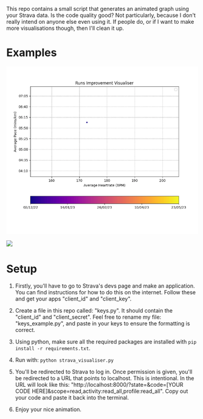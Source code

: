 This repo contains a small script that generates an animated graph using your Strava data. Is the code quality good? Not particularly, because I don't really intend on anyone else even using it. If people do, or if I want to make more visualisations though, then I'll clean it up.

# Examples

![](examples/runs_average_heartrate_by_average_speed.gif)

![](github_style_activity_counter_2022.png)

# Setup

1. Firstly, you'll have to go to Strava's devs page and make an application. You can find instructions for how to do this on the internet. Follow these and get your apps "client_id" and "client_key".

2. Create a file in this repo called: "keys.py". It should contain the "client_id" and "client_secret". Feel free to rename my file: "keys_example.py", and paste in your keys to ensure the formatting is correct.

3. Using python, make sure all the required packages are installed with `pip install -r requirements.txt`.

4. Run with: `python strava_visualiser.py`

5. You'll be redirected to Strava to log in. Once permission is given, you'll be redirected to a URL that points to localhost. This is intentional. In the URL will look like this: "http://localhost:8000/?state=&code=[YOUR CODE HERE]&scope=read,activity:read_all,profile:read_all". Copy out your code and paste it back into the terminal.

6. Enjoy your nice animation.
